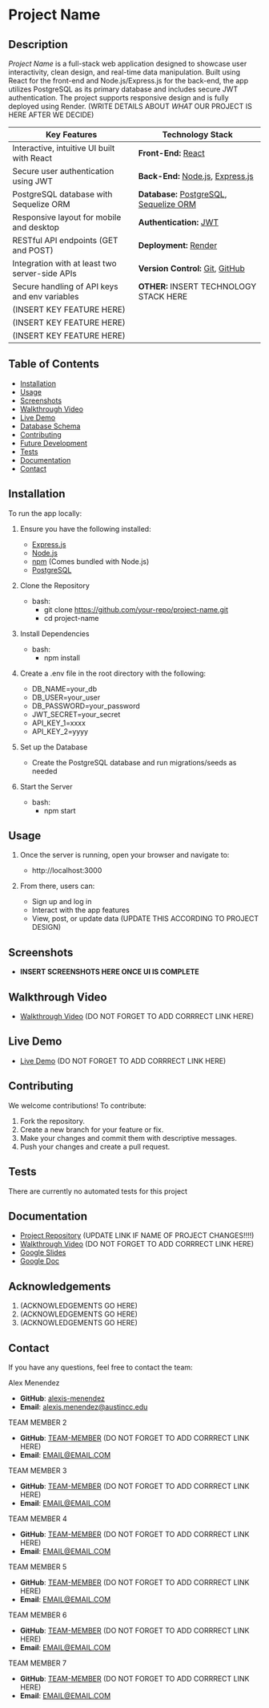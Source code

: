 #  Project Name
##  **Description**

*Project Name* is a full-stack web application designed to showcase user interactivity, clean design, and real-time data manipulation. Built using React for the front-end and Node.js/Express.js for the back-end, the app utilizes PostgreSQL as its primary database and includes secure JWT authentication. The project supports responsive design and is fully deployed using Render. (WRITE DETAILS ABOUT *WHAT* OUR PROJECT IS HERE AFTER WE DECIDE)



| **Key Features**                                 | **Technology Stack**                                                                                       |
|--------------------------------------------------|------------------------------------------------------------------------------------------------------------|
| Interactive, intuitive UI built with React       | **Front-End:** [React](https://react.dev/)                                                                 |
| Secure user authentication using JWT             | **Back-End:** [Node.js](https://nodejs.org/), [Express.js](https://expressjs.com/)                         |
| PostgreSQL database with Sequelize ORM           | **Database:** [PostgreSQL](https://www.npmjs.com/package/pg), [Sequelize ORM](https://sequelize.org/)      |
| Responsive layout for mobile and desktop         | **Authentication:** [JWT](https://jwt.io/)                                                                 |
| RESTful API endpoints (GET and POST)             | **Deployment:** [Render](https://render.com/)                                                              |
| Integration with at least two server-side APIs   | **Version Control:** [Git](https://git-scm.com/), [GitHub](https://github.com/)                            |
| Secure handling of API keys and env variables    | **OTHER:** INSERT TECHNOLOGY STACK HERE                                                                    |
| (INSERT KEY FEATURE HERE)                        |                                                                                                            |
| (INSERT KEY FEATURE HERE)                        |                                                                                                            |
| (INSERT KEY FEATURE HERE)                        |                                                                                                            |


## Table of Contents

* [Installation](#installation)
* [Usage](#usage)
* [Screenshots](#screenshots)
* [Walkthrough Video](#walkthrough-video)
* [Live Demo](#live-demo)
* [Database Schema](#database-schema)
* [Contributing](#contributing)
* [Future Development](#future-development)
* [Tests](#tests)
* [Documentation](#documentation)
* [Contact](#contact)


## Installation

To run the app locally:
1. Ensure you have the following installed:
	* [Express.js](https://expressjs.com/) 
	* [Node.js](https://nodejs.org/) 
	* [npm](https://www.npmjs.com/) (Comes bundled with Node.js)
	* [PostgreSQL](https://www.postgresql.org/)
2. Clone the Repository
	* bash:
	  * git clone https://github.com/your-repo/project-name.git
	  * cd project-name

3. Install Dependencies
	* bash:
	  * npm install

4. Create a .env file in the root directory with the following:
	* DB_NAME=your_db
	* DB_USER=your_user
	* DB_PASSWORD=your_password
	* JWT_SECRET=your_secret
	* API_KEY_1=xxxx
	* API_KEY_2=yyyy

5. Set up the Database
	* Create the PostgreSQL database and run migrations/seeds as needed

6. Start the Server
	* bash:
	  * npm start

## Usage

1. Once the server is running, open your browser and navigate to:
	* http://localhost:3000

2. From there, users can:
	* Sign up and log in
	* Interact with the app features
	* View, post, or update data (UPDATE THIS ACCORDING TO PROJECT DESIGN)

## Screenshots

* **INSERT SCREENSHOTS HERE ONCE UI IS COMPLETE**

## Walkthrough Video

* [Walkthrough Video](https://drive.google.com/LINK/GOES/HERE) (DO NOT FORGET TO ADD CORRRECT LINK HERE)

## Live Demo

* [Live Demo](https://PROJECT-NAME.netlify.app/) (DO NOT FORGET TO ADD CORRRECT LINK HERE)

## Contributing

We welcome contributions! To contribute:

1. Fork the repository.
2. Create a new branch for your feature or fix.
3. Make your changes and commit them with descriptive messages.
4. Push your changes and create a pull request.


## Tests

There are currently no automated tests for this project

## Documentation

* [Project Repository](https://github.com/zomblic/HowNottoDie) (UPDATE LINK IF NAME OF PROJECT CHANGES!!!!)
* [Walkthrough Video](https://drive.google.com/LINK/GOES/HERE) (DO NOT FORGET TO ADD CORRRECT LINK HERE)
* [Google Slides](https://docs.google.com/presentation/d/13Oqs7l09W7mch0W5Edy-X467CzWSoOtFeIJcjjSoi7U/edit?usp=sharing)
* [Google Doc](https://docs.google.com/document/d/1lG3wGpQglw6aqWl2WG_FtDNSuud-BfDb08JUTFICkO8/edit?tab=t.0#heading=h.sp7vjy6pkvd4)

## Acknowledgements

1. (ACKNOWLEDGEMENTS GO HERE)
2. (ACKNOWLEDGEMENTS GO HERE)
3. (ACKNOWLEDGEMENTS GO HERE)

## Contact

If you have any questions, feel free to contact the team:

Alex Menendez
*  **GitHub**: [alexis-menendez](https://github.com/alexis-menendez)
*  **Email**: alexis.menendez@austincc.edu

TEAM MEMBER 2
*  **GitHub**: [TEAM-MEMBER](https://github.com/USERNAME) (DO NOT FORGET TO ADD CORRRECT LINK HERE)
*  **Email**: EMAIL@EMAIL.COM

TEAM MEMBER 3
*  **GitHub**: [TEAM-MEMBER](https://github.com/USERNAME) (DO NOT FORGET TO ADD CORRRECT LINK HERE)
*  **Email**: EMAIL@EMAIL.COM

TEAM MEMBER 4
*  **GitHub**: [TEAM-MEMBER](https://github.com/USERNAME) (DO NOT FORGET TO ADD CORRRECT LINK HERE)
*  **Email**: EMAIL@EMAIL.COM

TEAM MEMBER 5
*  **GitHub**: [TEAM-MEMBER](https://github.com/USERNAME) (DO NOT FORGET TO ADD CORRRECT LINK HERE)
*  **Email**: EMAIL@EMAIL.COM

TEAM MEMBER 6
*  **GitHub**: [TEAM-MEMBER](https://github.com/USERNAME) (DO NOT FORGET TO ADD CORRRECT LINK HERE)
*  **Email**: EMAIL@EMAIL.COM

TEAM MEMBER 7
*  **GitHub**: [TEAM-MEMBER](https://github.com/USERNAME) (DO NOT FORGET TO ADD CORRRECT LINK HERE)
*  **Email**: EMAIL@EMAIL.COM


